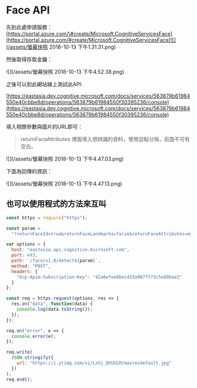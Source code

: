 # Face API

先到此處申請服務：[https://portal.azure.com/\#create/Microsoft.CognitiveServicesFace](https://portal.azure.com/#create/Microsoft.CognitiveServicesFace)![](/assets/螢幕快照 2018-10-13 下午1.31.31.png)

然後取得存取金鑰：

![](/assets/螢幕快照 2018-10-13 下午4.52.38.png)



之後可以到此網站線上測試此API:

[https://eastasia.dev.cognitive.microsoft.com/docs/services/563879b61984550e40cbbe8d/operations/563879b61984550f30395236/console](https://eastasia.dev.cognitive.microsoft.com/docs/services/563879b61984550e40cbbe8d/operations/563879b61984550f30395236/console)

填入相關參數與圖片的URL即可：

> returnFaceAttributes 裡面填入想辨識的資料，使用逗點分隔，前面不可有空白。

![](/assets/螢幕快照 2018-10-13 下午4.47.03.png)

下面為回傳的資訊：

![](/assets/螢幕快照 2018-10-13 下午4.47.13.png)

## 也可以使用程式的方法來互叫

```js
const https = require("https");

const param =
  "?returnFaceId=true&returnFaceLandmarks=false&returnFaceAttributes=emotion,age,gender,exposure,headPose,hair,makeup,accessories";

var options = {
  host: "eastasia.api.cognitive.microsoft.com",
  port: 443,
  path: `/face/v1.0/detect${param}`,
  method: "POST",
  headers: {
    "Ocp-Apim-Subscription-Key": "42a6efee6bec415a967ff73c5e89bae3"
  }
};

const req = https.request(options, res => {
  res.on("data", function(data) {
    console.log(data.toString());
  });
});

req.on("error", e => {
  console.error(e);
});

req.write(
  JSON.stringify({
    url: "https://i.ytimg.com/vi/Lx5j_QhUULM/maxresdefault.jpg"
  })
);
req.end();
```



